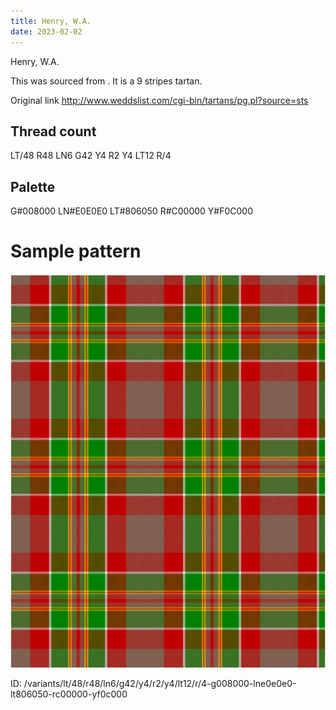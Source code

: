 ```yaml
---
title: Henry, W.A.
date: 2023-02-02
---
```

Henry, W.A.

This was sourced from <no value>.  It is a 9 stripes tartan.

Original link http://www.weddslist.com/cgi-bin/tartans/pg.pl?source=sts

## Thread count
LT/48 R48 LN6 G42 Y4 R2 Y4 LT12 R/4

## Palette
G#008000 LN#E0E0E0 LT#806050 R#C00000 Y#F0C000

# Sample pattern

![Tartan detail](tartan.png "LT/48 R48 LN6 G42 Y4 R2 Y4 LT12 R/4 tartan")

ID: /variants/lt/48/r48/ln6/g42/y4/r2/y4/lt12/r/4-g008000-lne0e0e0-lt806050-rc00000-yf0c000